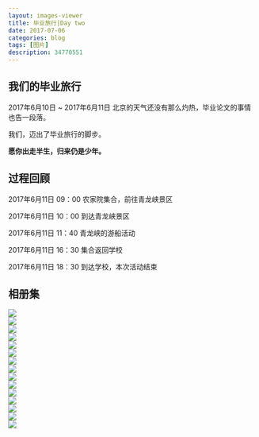 ```yaml
---
layout: images-viewer
title: 毕业旅行|Day two
date: 2017-07-06
categories: blog
tags: [图片]
description: 34770551
---
```


## 我们的毕业旅行

2017年6月10日 ~ 2017年6月11日 北京的天气还没有那么灼热，毕业论文的事情也告一段落。

我们，迈出了毕业旅行的脚步。

<b>愿你出走半生，归来仍是少年。</b>

## 过程回顾

2017年6月11日 09：00 农家院集合，前往青龙峡景区

2017年6月11日 10：00 到达青龙峡景区

2017年6月11日 11：40 青龙峡的游船活动

2017年6月11日 16：30 集合返回学校

2017年6月11日 18：30 到达学校，本次活动结束

## 相册集

             

<div class="gallery">
	<div><a href="http://os5h88ibe.bkt.clouddn.com/07111301/06.10_class_travel/hr/day2_qinglongxia.jpg"><img src="http://os5h88ibe.bkt.clouddn.com/07111301/06.10_class_travel/lr/day2_qinglongxia.jpg" /></a></div>
	<div><a href="http://oso00lm7b.bkt.clouddn.com/07111301/06.10_class_travel/hr/day2_on_qinglongqiao_bridge.jpg"><img src="http://oso00lm7b.bkt.clouddn.com/07111301/06.10_class_travel/lr/day2_on_qinglongqiao_bridge.jpg" /></a></div>
	<div><a href="http://os5h88ibe.bkt.clouddn.com/07111301/06.10_class_travel/hr/day2_qinglongqiao.jpg"><img src="http://os5h88ibe.bkt.clouddn.com/07111301/06.10_class_travel/lr/day2_qinglongqiao.jpg" /></a></div>
	<div><a href="http://oso00lm7b.bkt.clouddn.com/07111301/06.10_class_travel/hr/day2_railway.jpg"><img src="http://oso00lm7b.bkt.clouddn.com/07111301/06.10_class_travel/lr/day2_railway.jpg" /></a></div>
	<div><a href="http://os5h88ibe.bkt.clouddn.com/07111301/06.10_class_travel/hr/day2_wangyan2.jpg"><img src="http://os5h88ibe.bkt.clouddn.com/07111301/06.10_class_travel/lr/day2_wangyan2.jpg" /></a></div>
	<div><a href="http://oso00lm7b.bkt.clouddn.com/07111301/06.10_class_travel/hr/day2_qinglongxia_resting.jpg"><img src="http://oso00lm7b.bkt.clouddn.com/07111301/06.10_class_travel/lr/day2_qinglongxia_resting.jpg" /></a></div>
	<div><a href="http://os5h88ibe.bkt.clouddn.com/07111301/06.10_class_travel/hr/day2_take_a_rest.jpg"><img src="http://os5h88ibe.bkt.clouddn.com/07111301/06.10_class_travel/lr/day2_take_a_rest.jpg" /></a></div>
	<div><a href="http://oso00lm7b.bkt.clouddn.com/07111301/06.10_class_travel/hr/day2_below_qinglongxia_gate.jpg"><img src="http://oso00lm7b.bkt.clouddn.com/07111301/06.10_class_travel/lr/day2_below_qinglongxia_gate.jpg" /></a></div>
	<div><a href="http://os5h88ibe.bkt.clouddn.com/07111301/06.10_class_travel/hr/day2_playing_the_rich.jpg"><img src="http://os5h88ibe.bkt.clouddn.com/07111301/06.10_class_travel/lr/day2_playing_the_rich.jpg" /></a></div>
	<div><a href="http://oso00lm7b.bkt.clouddn.com/07111301/06.10_class_travel/hr/day2_see_qinglongxia.jpg"><img src="http://oso00lm7b.bkt.clouddn.com/07111301/06.10_class_travel/lr/day2_see_qinglongxia.jpg" /></a></div>
	<div><a href="http://os5h88ibe.bkt.clouddn.com/07111301/06.10_class_travel/hr/day2_qinglongxia_from_great_wall.jpg"><img src="http://os5h88ibe.bkt.clouddn.com/07111301/06.10_class_travel/lr/day2_qinglongxia_from_great_wall.jpg" /></a></div>
	<div><a href="http://oso00lm7b.bkt.clouddn.com/07111301/06.10_class_travel/hr/day2_qinglongxia_before_boat.jpg"><img src="http://oso00lm7b.bkt.clouddn.com/07111301/06.10_class_travel/lr/day2_qinglongxia_before_boat.jpg" /></a></div>
	<div><a href="http://os5h88ibe.bkt.clouddn.com/07111301/06.10_class_travel/hr/day2_yujiale.jpg"><img src="http://os5h88ibe.bkt.clouddn.com/07111301/06.10_class_travel/lr/day2_yujiale.jpg" /></a></div>
	<div><a href="http://oso00lm7b.bkt.clouddn.com/07111301/06.10_class_travel/hr/day2_on_the_way_shenmeiying-wangyan.jpg"><img src="http://oso00lm7b.bkt.clouddn.com/07111301/06.10_class_travel/lr/day2_on_the_way_shenmeiying-wangyan.jpg" /></a></div>
	<div><a href="http://os5h88ibe.bkt.clouddn.com/07111301/06.10_class_travel/hr/day2_on_the_bus.jpg"><img src="http://os5h88ibe.bkt.clouddn.com/07111301/06.10_class_travel/lr/day2_on_the_bus.jpg" /></a></div>
</div>

